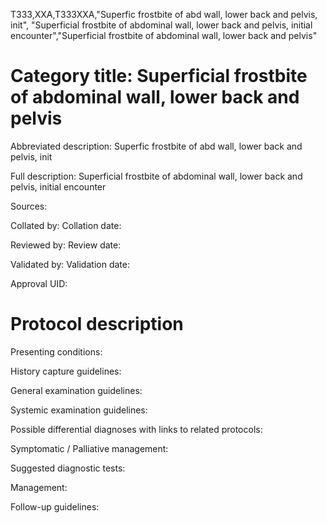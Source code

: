T333,XXA,T333XXA,"Superfic frostbite of abd wall, lower back and pelvis, init", "Superficial frostbite of abdominal wall, lower back and pelvis, initial encounter","Superficial frostbite of abdominal wall, lower back and pelvis"
# Category title: Superficial frostbite of abdominal wall, lower back and pelvis

Abbreviated description: Superfic frostbite of abd wall, lower back and pelvis, init

Full description: Superficial frostbite of abdominal wall, lower back and pelvis, initial encounter

Sources:

Collated by:
Collation date:

Reviewed by:
Review date:

Validated by:
Validation date:

Approval UID:

# Protocol description

Presenting conditions:

History capture guidelines:

General examination guidelines:

Systemic examination guidelines:

Possible differential diagnoses with links to related protocols:

Symptomatic / Palliative management:

Suggested diagnostic tests:

Management:

Follow-up guidelines:
